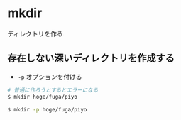 # mkdir

ディレクトリを作る

## 存在しない深いディレクトリを作成する

- `-p` オプションを付ける

```bash
# 普通に作ろうとするとエラーになる
$ mkdir hoge/fuga/piyo
```

```bash
$ mkdir -p hoge/fuga/piyo
```
